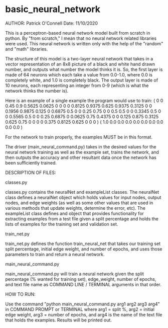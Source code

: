 # basic_neural_network

AUTHOR: Patrick O'Connell
Date: 11/10/2020

This is a perceptron-based neural network model built from scratch in python. By "from scratch," I mean that no neural network related libraries were used. This neural network is written only with the help of the "random" and "math" libraries.

The structure of this model is a two-layer neural network that takes in a vector representation of an 8x8 picture of a black and white hand drawn number, and outputs what number the model thinks it is. So, the first layer is made of 64 neurons which each take a value from 0.0-1.0, where 0.0 is completely white, and 1.0 is completely black. The output layer is made of 10 neurons, each representing an integer from 0-9 (which is what the network thinks the number is).

Here is an example of a single example the program would use to train:
( 0 0 0.45 0.9 0.5625 0.0625 0 0 0 0 0.8125 0.9375 0.625 0.9375 0.3125 0 0 0.1956 0.9875 0.125 0 0.6875 0.5 0 0 0.25 0.75 0 0 0.5 0.5 0 0 0.3345 0.5 0 0 0.5565 0.5 0 0 0.25 0.6875 0 0.0625 0.75 0.4375 0 0 0.125 0.875 0.3125 0.625 0.75 0 0 0 0 0.375 0.8125 0.625 0 0 0 )
( 1.0 0.0 0.0 0.0 0.0 0.0 0.0 0.0 0.0 0.0 )

For the network to train properly, the examples MUST be in this format.

The driver (main_neural_command.py) takes in the desired values for the neural network training as well as the example set, trains the network, and then outputs the accuracy and other resultant data once the network has been sufficiently trained.

DESCRIPTION OF FILES:

classes.py

classes.py contains the neuralNet and exampleList classes. The neuralNet class defines a neuralNet object which holds values for input nodes, output nodes, and edge weights (as well as some other
values that are used in various methods that update weights, determine the error, etc). The exampleList class defines and object that provides functionality for extracting examples from a test file given a split percentage and
holds the lists of examples for the training set and validation set.

train_net.py

train_net.py defines the function train_neural_net that takes our training set split percentage, initial edge weight, and number of epochs, and uses those parameters to train and return a neural network.

main_neural_command.py

main_neural_command.py will train a neural network given the split percentage (% wanted for training set), edge_weight, number of epochs, and text file name as COMMAND LINE / TERMINAL arguments in that order.

HOW TO RUN:

Use the command "python main_neural_command.py arg1 arg2 arg3 arg4" in COMMAND PROMPT or TERMINAL
where arg1 = split %, arg2 = initial edge weight, arg3 = number of epochs, and arg4 is the name of the text file that holds the examples.
Results will be printed out.
